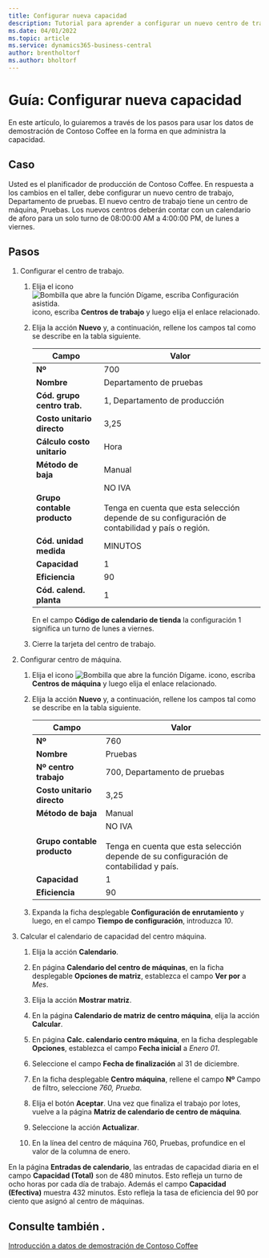 ```yaml
---
title: Configurar nueva capacidad
description: Tutorial para aprender a configurar un nuevo centro de trabajo con un calendario de capacidad para un solo turno en Business Central.
ms.date: 04/01/2022
ms.topic: article
ms.service: dynamics365-business-central
author: brentholtorf
ms.author: bholtorf
---
```


# <a name="walkthrough-set-up-new-capacity"></a>Guía: Configurar nueva capacidad

En este artículo, lo guiaremos a través de los pasos para usar los datos de demostración de Contoso Coffee en la forma en que administra la capacidad.  

## <a name="scenario"></a>Caso

Usted es el planificador de producción de Contoso Coffee. En respuesta a los cambios en el taller, debe configurar un nuevo centro de trabajo, Departamento de pruebas. El nuevo centro de trabajo tiene un centro de máquina, Pruebas. Los nuevos centros deberán contar con un calendario de aforo para un solo turno de 08:00:00 AM a 4:00:00 PM, de lunes a viernes.  

## <a name="steps"></a>Pasos

1. Configurar el centro de trabajo.

    1. Elija el icono ![Bombilla que abre la función Dígame, escriba Configuración asistida.](../../media/ui-search/search_small.png "Dígame qué desea hacer") icono, escriba **Centros de trabajo** y luego elija el enlace relacionado.  

    2. Elija la acción **Nuevo** y, a continuación, rellene los campos tal como se describe en la tabla siguiente.  

        |Campo  |Valor  |
        |---------|---------|
        |**Nº** |700|
        |**Nombre** |Departamento de pruebas|
        |**Cód. grupo centro trab.** |1, Departamento de producción|
        |**Costo unitario directo**|3,25|
        |**Cálculo costo unitario**|Hora|
        |**Método de baja**|Manual|
        |**Grupo contable producto**|NO IVA</br></br>Tenga en cuenta que esta selección depende de su configuración de contabilidad y país o región.|
        |**Cód. unidad medida** |MINUTOS|
        |**Capacidad** |1|
        |**Eficiencia** |90|
        |**Cód. calend. planta** |1|

        En el campo **Código de calendario de tienda** la configuración 1 significa un turno de lunes a viernes.

    3. Cierre la tarjeta del centro de trabajo.

2. Configurar centro de máquina.

    1. Elija el icono ![Bombilla que abre la función Dígame.](../../media/ui-search/search_small.png "Dígame qué desea hacer") icono, escriba **Centros de máquina** y luego elija el enlace relacionado.  

    2. Elija la acción **Nuevo** y, a continuación, rellene los campos tal como se describe en la tabla siguiente.  

        |Campo  |Valor  |
        |---------|---------|
        |**Nº** |760|
        |**Nombre** |Pruebas|
        |**Nº centro trabajo** |700, Departamento de pruebas|
        |**Costo unitario directo**|3,25|
        |**Método de baja**|Manual|
        |**Grupo contable producto**|NO IVA</br></br>Tenga en cuenta que esta selección depende de su configuración de contabilidad y país.|
        |**Capacidad** |1|
        |**Eficiencia** |90|
    3. Expanda la ficha desplegable **Configuración de enrutamiento** y luego, en el campo **Tiempo de configuración**, introduzca *10*.  

3. Calcular el calendario de capacidad del centro máquina.  

    1. Elija la acción **Calendario**.  

    2. En página **Calendario del centro de máquinas**, en la ficha desplegable **Opciones de matriz**, establezca el campo **Ver por** a *Mes*.  

    3. Elija la acción **Mostrar matriz**.  

    4. En la página **Calendario de matriz de centro máquina**, elija la acción **Calcular**.  

    5. En página **Calc. calendario centro máquina**, en la ficha desplegable **Opciones**, establezca el campo **Fecha inicial** a *Enero 01*.  

    6. Seleccione el campo **Fecha de finalización** al 31 de diciembre.  

    7. En la ficha desplegable **Centro máquina**, rellene el campo **Nº** Campo de filtro, seleccione *760, Prueba*.  

    8. Elija el botón **Aceptar**. Una vez que finaliza el trabajo por lotes, vuelve a la página **Matriz de calendario de centro de máquina**.  

    9. Seleccione la acción **Actualizar**.  

    10. En la línea del centro de máquina 760, Pruebas, profundice en el valor de la columna de enero.  

En la página **Entradas de calendario**, las entradas de capacidad diaria en el campo **Capacidad (Total)** son de 480 minutos. Esto refleja un turno de ocho horas por cada día de trabajo. Además el campo **Capacidad (Efectiva)** muestra 432 minutos. Esto refleja la tasa de eficiencia del 90 por ciento que asignó al centro de máquinas.  

## <a name="see-also"></a>Consulte también .

[Introducción a datos de demostración de Contoso Coffee](../contoso-coffee-intro.md)  
